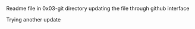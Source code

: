 Readme file in 0x03-git directory
updating the file through github interface

Trying another update
